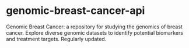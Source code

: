 # genomic-breast-cancer-api
Genomic Breast Cancer: a repository for studying the genomics of breast cancer. Explore diverse genomic datasets to identify potential biomarkers and treatment targets. Regularly updated.
